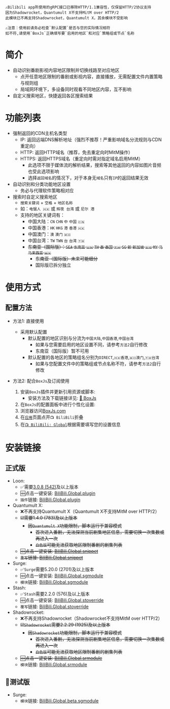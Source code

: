 ```
⚠️Bilibili app所使用的gRPC接口已移除HTTP/1.1兼容性，仅保留HTTP/2协议支持
因为Shadowrocket，Quantumult X不支持MitM over HTTP/2
此模块已不再支持Shadowrocket，Quantumult X，其余模块不受影响
```
```
⚠️注意：使用前请务必检查`默认配置`是否与您的实际情况相符
如不符,请使用`BoxJs`正确填写要`启用的地区`和对应`策略组或节点`名称
```

# 简介
* 自动识别番剧影视内容地区限制并切换线路至对应地区
  * 点开任意地区限制的番剧或影视内容，直接播放，无需配置文件内置策略与规则组
  * 局域网环境下，多设备同时观看不同地区内容，互不影响
* 自定义搜索地区，快捷返回各区搜索结果

# 功能列表
* 强制返回的CDN主机名类型    
  * IP: 返回远端DNS解析地址（强烈不推荐！严重影响域名分流规则与CDN重定向）
  * HTTP: 返回HTTP域名（推荐，免去重定向时MitM操作）
  * HTTPS: 返回HTTPS域名（重定向时需对指定域名启用MitM）
    * 此选项不限于媒体流的解析结果，搜索等其他返回的内容如图片音频也受此选项影响
    * 选择`返回域名`的情况下，对于本身无`域名`只有`IP`的返回结果无效
* 自动识别和分类功能地区设置
  * 务必与代理软件策略相对应
* 搜索时自定义搜索地区
  * `搜索关键词` + `空格` + `地区名称`
  * 如：`电锯人 🇭🇰` 或 `辉夜 台湾` 或 `尼尔 港`
  * 支持的地区关键词有：
    * 中国大陆：`CN` `CHN` `中` `中国` `🇨🇳`
    * 中国香港：`HK` `HKG` `港` `香港` `🇭🇰`
    * 中国澳门：`澳` `澳门` `🇲🇴`
    * 中国台湾：`TW` `TWN` `台` `台湾` `🇹🇼`
    * ~~东南亚（国际版）：`SEA` `东南亚` `🇺🇳` `TH` `泰` `泰国` `🇹🇭` `SG` `新` `新加坡` `🇸🇬` `MY` `马` `马来西亚` `🇲🇾`~~
      * ~~东南亚（国际版）未来可能细分~~
      * 国际版已拆分独立

# 使用方式
## 配置方法
* 方法1: 直接使用
  * 采用默认配置
    * 默认配置的地区识别与分流为`中国大陆`,`中国香港`,`中国台湾`
      * 如果与您需要启用的地区设置不同，请参考`方法2`自行修改
      * 东南亚（国际版）暂不可用
    * 默认配置的各地区的策略组名分别为`DIRECT`,`🇭🇰香港`,`🇲🇴澳门`,`🇹🇼台湾`
      * 如果与您配置文件中的策略组或节点名称不符，请参考`方法2`自行修改

* 方法2: 配合`BoxJs`及订阅使用
  1. 安装`BoxJs`插件并更新引用资源或脚本:
     * 安装方法及下载链接详见: [🧰 BoxJs](./🧰-BoxJs)
  2. 在`BoxJs`的配置面板中进行个性化设置:
    1. 浏览器访问[BoxJs.com](http://boxjs.com)
    2. 在[`应用`](http://boxjs.com/#/app)页面点开`📺 BiliBili`折叠
    3. 在[`📺 BiliBili: Global`](http://boxjs.com/#/app/BiliBili.Global)根据需要填写您的设置信息

# 安装链接
## 正式版
* Loon:
  * ✅需要[3.0.8 (542)](https://t.me/LoonNews/948)及以上版本
  * 🆕点击一键安装: [BiliBili.Global.plugin](https://api.boxjs.app/loon/import?plugin=https://raw.githubusercontent.com/BiliUniverse/Global/main/modules/BiliBili.Global.plugin "📺 BiliBili: 🌐 Global") 
  * `插件`链接: [BiliBili.Global.plugin](https://github.com/BiliUniverse/Global/raw/main/modules/BiliBili.Global.plugin "📺 BiliBili: 🌐 Global")
* Quantumult X:
  * ❌不再支持Quantumult X（Quantumult X不支持MitM over HTTP/2）
  * ~~☑️需要1.4.0 (783)及以上版本~~
    * ~~因`Quantumult X`功能限制，脚本运行于兼容模式~~
      * ~~首次进入番剧，无法探测当前剧集地区信息，需要切换一次集数或再进入一次~~
      * ~~`白色版`可能无法获取地区限制番剧的剧集列表~~
  * ~~🆕点击一键安装: [BiliBili.Global.snippet](https://api.boxjs.app/quanx/add-resource?remote-resource=%7B%22rewrite_remote%22%3A%5B%22https%3A%2F%2Fgithub.com%2FBiliUniverse%2FGlobal%2Fraw%2Fmain%2Fmodules%2FBiliBili.Global.snippet%2Ctag%3D%F0%9F%93%BA%20BiliBili%3A%20%F0%9F%8C%90%20Global%22%5D%7D "📺 BiliBili: Global")~~
  * ~~`重写`链接: [BiliBili.Global.snippet](https://github.com/BiliUniverse/Global/raw/main/modules/BiliBili.Global.snippet "📺 BiliBili: 🌐 Global")~~
* Surge:
  * ✅`Surge`需要5.20.0 (2701)及以上版本
  * 🆕点击一键安装: [BiliBili.Global.sgmodule](https://api.boxjs.app/surge/install-module?url=https://github.com/BiliUniverse/Global/raw/main/modules/BiliBili.Global.sgmodule "📺 BiliBili: 🌐 Global")
  * `模块`链接: [BiliBili.Global.sgmodule](https://github.com/BiliUniverse/Global/raw/main/modules/BiliBili.Global.sgmodule "📺 BiliBili: 🌐 Global")
* Stash:
  * ✅`Stash`需要2.2.0 (576)及以上版本
  * 🆕点击一键安装: [BiliBili.Global.stoverride](https://link.stash.ws/install-override/github.com/BiliUniverse/Global/raw/main/modules/BiliBili.Global.stoverride "📺 BiliBili: 🌐 Global")
  * `覆写`链接: [BiliBili.Global.stoverride](https://github.com/BiliUniverse/Global/raw/main/modules/BiliBili.Global.stoverride "📺 BiliBili: 🌐 Global")
* Shadowrocket:
  * ❌不再支持Shadowrocket（Shadowrocket不支持MitM over HTTP/2）
  * ~~☑️`Shadowrocket`需要2.2.29 (1925)及以上版本~~
    * ~~因`Shadowrocket`功能限制，脚本运行于兼容模式~~
      * ~~首次进入番剧，无法探测当前剧集地区信息，需要切换一次集数或再进入一次~~
      * ~~`白色版`可能无法获取地区限制番剧的剧集列表~~
  * ~~🆕点击一键安装: [BiliBili.Global.srmodule](https://api.boxjs.app/shadowrocket/install?module=https://raw.githubusercontent.com/BiliUniverse/Global/main/modules/BiliBili.Global.srmodule "📺 BiliBili: 🌐 Global")~~
  * `模块`链接: [BiliBili.Global.srmodule](https://github.com/BiliUniverse/Global/raw/main/modules/BiliBili.Global.srmodule "📺 BiliBili: 🌐 Global")

## 🧪测试版
* Surge:
  * `模块`链接: [BiliBili.Global.beta.sgmodule](https://github.com/BiliUniverse/Global/raw/beta/modules/BiliBili.Global.beta.sgmodule "📺 BiliBili: Global")